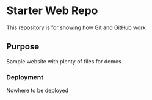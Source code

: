 # Starter Web Repo

This repository is for showing how Git and GitHub work

## Purpose

Sample website with plenty of files for demos

### Deployment

Nowhere to be deployed